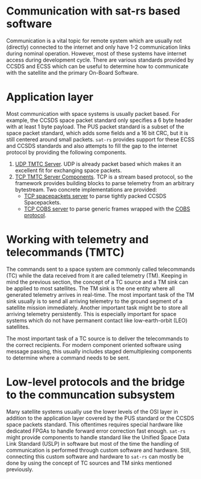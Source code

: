 <div id="communication-chapter"/>

# Communication with sat-rs based software

Communication is a vital topic for remote system which are usually not (directly)
connected to the internet and only have 1-2 communication links during nominal operation. However,
most of these systems have internet access during development cycle. There are various standards
provided by CCSDS and ECSS which can be useful to determine how to communicate with the satellite
and the primary On-Board Software.

# Application layer

Most communication with space systems is usually packet based. For example, the CCSDS space
packet standard only specifies a 6 byte header with at least 1 byte payload. The PUS packet
standard is a subset of the space packet standard, which adds some fields and a 16 bit CRC, but
it is still centered around small packets. `sat-rs` provides support for these ECSS and CCSDS
standards and also attempts to fill the gap to the internet protocol by providing the following
components.

1. [UDP TMTC Server](https://docs.rs/satrs/latest/satrs/hal/host/udp_server/index.html).
   UDP is already packet based which makes it an excellent fit for exchanging space packets.
2. [TCP TMTC Server Components](https://docs.rs/satrs/latest/satrs/hal/std/tcp_server/index.html).
   TCP is a stream based protocol, so the framework provides building blocks to parse telemetry
   from an arbitrary bytestream. Two concrete implementations are provided:
    - [TCP spacepackets server](https://docs.rs/satrs/latest/satrs/hal/std/tcp_server/struct.TcpSpacepacketsServer.html)
      to parse tightly packed CCSDS Spacepackets.
    - [TCP COBS server](https://docs.rs/satrs/latest/satrs/hal/std/tcp_server/struct.TcpTmtcInCobsServer.html)
      to parse generic frames wrapped with the
      [COBS protocol](https://en.wikipedia.org/wiki/Consistent_Overhead_Byte_Stuffing).

# Working with telemetry and telecommands (TMTC)

The commands sent to a space system are commonly called telecommands (TC) while the data received
from it are called telemetry (TM). Keeping in mind the previous section, the concept of a TC source
and a TM sink can be applied to most satellites. The TM sink is the one entity where all generated
telemetry arrives in real-time. The most important task of the TM sink usually is to send all
arriving telemetry to the ground segment of a satellite mission immediately. Another important
task might be to store all arriving telemetry persistently. This is especially important for
space systems which do not have permanent contact like low-earth-orbit (LEO) satellites.

The most important task of a TC source is to deliver the telecommands to the correct recipients.
For modern component oriented software using message passing, this usually includes staged
demultiplexing components to determine where a command needs to be sent.

# Low-level protocols and the bridge to the communcation subsystem

Many satellite systems usually use the lower levels of the OSI layer in addition to the application
layer covered by the PUS standard or the CCSDS space packets standard. This oftentimes requires
special hardware like dedicated FPGAs to handle forward error correction fast enough. `sat-rs`
might provide components to handle standard like the Unified Space Data Link Standard (USLP) in
software but most of the time the handling of communication is performed through custom
software and hardware. Still, connecting this custom software and hardware to `sat-rs` can mostly
be done by using the concept of TC sources and TM sinks mentioned previously.

